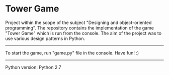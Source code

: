 # Tower Game

Project within the scope of the subject "Designing and object-oriented programming". The repository contains the implementation of the game "Tower Game" which is run from the console.
The aim of the project was to use various design patterns in Python.

------------------------------------
To start the game, run "game.py" file in the console. 
Have fun! :) 

--------------------------------
Python version:  Python 2.7
